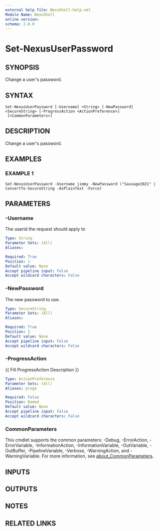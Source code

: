 ```yaml
---
external help file: NexuShell-help.xml
Module Name: NexuShell
online version:
schema: 2.0.0
---
```


# Set-NexusUserPassword

## SYNOPSIS
Change a user's password.

## SYNTAX

```
Set-NexusUserPassword [-Username] <String> [-NewPassword] <SecureString> [-ProgressAction <ActionPreference>]
 [<CommonParameters>]
```

## DESCRIPTION
Change a user's password.

## EXAMPLES

### EXAMPLE 1
```
Set-NexusUserPassword -Username jimmy -NewPassword ("Sausage2021" | ConvertTo-SecureString -AsPlainText -Force)
```

## PARAMETERS

### -Username
The userid the request should apply to

```yaml
Type: String
Parameter Sets: (All)
Aliases:

Required: True
Position: 1
Default value: None
Accept pipeline input: False
Accept wildcard characters: False
```

### -NewPassword
The new password to use.

```yaml
Type: SecureString
Parameter Sets: (All)
Aliases:

Required: True
Position: 2
Default value: None
Accept pipeline input: False
Accept wildcard characters: False
```

### -ProgressAction
{{ Fill ProgressAction Description }}

```yaml
Type: ActionPreference
Parameter Sets: (All)
Aliases: proga

Required: False
Position: Named
Default value: None
Accept pipeline input: False
Accept wildcard characters: False
```

### CommonParameters
This cmdlet supports the common parameters: -Debug, -ErrorAction, -ErrorVariable, -InformationAction, -InformationVariable, -OutVariable, -OutBuffer, -PipelineVariable, -Verbose, -WarningAction, and -WarningVariable. For more information, see [about_CommonParameters](http://go.microsoft.com/fwlink/?LinkID=113216).

## INPUTS

## OUTPUTS

## NOTES

## RELATED LINKS
